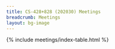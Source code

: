 ```yaml
---
title: CS-428+828 (202030) Meetings
breadcrumb: Meetings
layout: bg-image
---
```

{% include meetings/index-table.html %}
